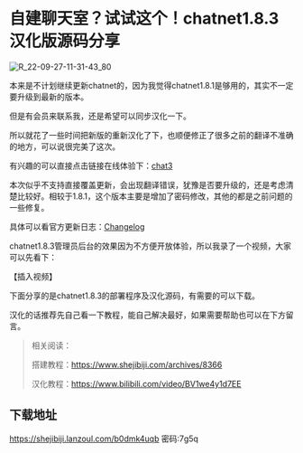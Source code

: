 # 自建聊天室？试试这个！chatnet1.8.3汉化版源码分享

![R_22-09-27-11-31-43_80](https://pic.shejibiji.com/i/2022/09/27/63326ea9e39cc.jpg)

本来是不计划继续更新chatnet的，因为我觉得chatnet1.8.1是够用的，其实不一定要升级到最新的版本。

但是有会员来联系我，还是希望可以同步汉化一下。

所以就花了一些时间把新版的重新汉化了下，也顺便修正了很多之前的翻译不准确的地方，可以说很完美了这次。

有兴趣的可以直接点击链接在线体验下：[chat3](http://chat3.yzitc.com)

本次似乎不支持直接覆盖更新，会出现翻译错误，犹豫是否要升级的，还是考虑清楚比较好。相较于1.8.1，这个版本主要是增加了密码修改，其他的都是之前问题的一些修复。

具体可以看官方更新日志：[Changelog](https://support.oncodes.com/help-center/articles/1/5/25/changelog)

chatnet1.8.3管理员后台的效果因为不方便开放体验，所以我录了一个视频，大家可以先看下：

【插入视频】

下面分享的是chatnet1.8.3的部署程序及汉化源码，有需要的可以下载。

汉化的话推荐先自己看一下教程，能自己解决最好，如果需要帮助也可以在下方留言。

> 相关阅读：
>
> 搭建教程：https://www.shejibiji.com/archives/8366
>
> 汉化教程：https://www.bilibili.com/video/BV1we4y1d7EE

## 下载地址



https://shejibiji.lanzoul.com/b0dmk4uqb
密码:7g5q
